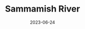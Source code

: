 ---
title: "Sammamish River"
type: river
date: 2023-06-24
hashtag: sammamish-river
state: Washington
tags:
  - river
  - King County
  - Washington
---